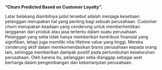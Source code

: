 **“Churn Predicted Based on Customer Loyalty”.**

Latar belakang diambilnya judul tersebut adalah menjaga kesetiaan pelanggan merupakan hal yang penting bagi sebuah perusahaan. Customer churn merupakan keadaan yang cenderung untuk memberhentikan langganan dari produk atau jasa tertentu dalam suatu perusahaan. Pelanggan yang setia tidak hanya memberikan kontribusi finansial yang signifikan, tetapi juga memiliki nilai lifetime value yang tinggi. Mereka cenderung aktif dalam merekomendasikan bisnis perusahaan kepada orang lain, sehingga memberikan dampak positif pada pertumbuhan keseluruhan perusahaan. Oleh karena itu, pelanggan setia dianggap sebagai aset berharga dalam pengembangan dan keberlanjutan perusahaan.
